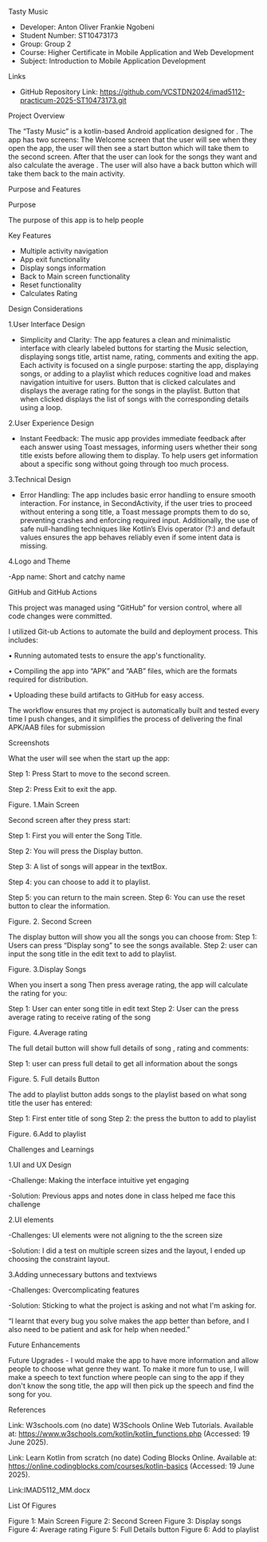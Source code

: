 Tasty Music

- Developer: Anton Oliver Frankie Ngobeni
- Student Number: ST10473173
- Group: Group 2
- Course: Higher Certificate in Mobile Application and Web Development 
- Subject: Introduction to Mobile Application Development 
 
 Links

- GitHub Repository Link: https://github.com/VCSTDN2024/imad5112-practicum-2025-ST10473173.git 


Project Overview

The “Tasty Music” is a kotlin-based Android application designed for . The app has two screens: The Welcome screen that the user will see when they open the app, the user will then see a start button which will take them to the second screen. After that the user can look for the songs they want and also calculate the average . The user will also have a back button which will take them back to the main activity.

Purpose and Features

Purpose

The purpose of this app is to help people  

Key Features 

- Multiple activity navigation
- App exit functionality
- Display songs information
- Back to Main screen functionality
- Reset functionality
- Calculates Rating


Design Considerations


1.User Interface Design

- Simplicity and Clarity: The app features a clean and minimalistic interface with clearly labeled buttons for starting the Music selection, displaying songs title, artist name, rating, comments and exiting the app. Each activity is focused on a single purpose: starting the app, displaying songs, or adding to a playlist which reduces cognitive load and makes navigation intuitive for users. Button that is clicked calculates and displays the average rating for the songs in the playlist. Button that when clicked displays the list of songs with the corresponding details using a loop. 

2.User Experience Design

- Instant Feedback: The music app provides immediate feedback after each answer using Toast messages, informing users whether their song title exists before allowing them to display. To help users get information about a specific song without going through too much process. 

3.Technical Design

- Error Handling: The app includes basic error handling to ensure smooth interaction. For instance, in SecondActivity, if the user tries to proceed without entering a song title, a Toast message prompts them to do so, preventing crashes and enforcing required input. Additionally, the use of safe null-handling techniques like Kotlin’s Elvis operator (?:) and default values ensures the app behaves reliably even if some intent data is missing.

4.Logo and Theme

-App name: Short and catchy name 


GitHub and GitHub Actions

This project was managed using “GitHub” for version control, where all code changes were committed.

I utilized Git-ub Actions to automate the build and deployment process. This includes:

• Running automated tests to ensure the app's functionality.

• Compiling the app into “APK” and “AAB” files, which are the formats required for distribution.

• Uploading these build artifacts to GitHub for easy access.


The workflow ensures that my project is automatically built and tested every time I push changes, and it simplifies the process of delivering the final APK/AAB files for submission

Screenshots

What the user will see when the start up the app: 

Step 1: Press Start to move to the second screen.

Step 2: Press Exit to exit the app.



Figure. 1.Main Screen





Second screen after they press start:

Step 1: First you will enter the Song Title.

Step 2: You will press the Display button.

Step 3: A list of songs will appear in the textBox.

Step 4: you can choose to add it to playlist.

Step 5: you can return to the main screen.
Step 6: You can use the reset button to clear the information.


Figure. 2. Second Screen





The display button will show you all the songs you can choose from:
Step 1: Users can press “Display song” to see the songs available.
Step 2: user can input the song title in the edit text to add to playlist.


Figure. 3.Display Songs









When you insert a song Then press average rating, the app will calculate the rating for you:

Step 1: User can enter song title in edit text
Step 2: User can the press average rating to receive rating of the song 

Figure. 4.Average rating






 The full detail button will show full details of song , rating and comments:

Step 1: user can press full detail to get all information about the songs

Figure. 5. Full details Button 




The add to playlist button adds songs to the playlist based on what song title the user has entered:

Step 1: First enter title of song 
Step 2: the press the button to add to playlist

Figure. 6.Add to playlist

Challenges and Learnings 

1.UI and UX Design

-Challenge: Making the interface intuitive yet engaging

-Solution: Previous apps and notes done in class helped me face this challenge

2.UI elements

-Challenges: UI elements were not aligning to the the screen size

-Solution: I did a test on multiple screen sizes and the layout, I ended up choosing the constraint layout.

3.Adding unnecessary buttons and textviews

-Challenges: Overcomplicating features 

-Solution: Sticking to what the project is asking and not what I'm asking for.


“I learnt that every bug you solve makes the app better than before, and I also need to be patient and ask for help when needed.”

Future Enhancements

Future Upgrades -  I would make the app to have more information and allow people to choose what genre they want. To make it more fun to use, I will make a speech to text function where people can sing to the app if they don't know the song title, the app will then pick up the speech and find the song for you.

References 

Link: W3schools.com (no date) W3Schools Online Web Tutorials. Available at: https://www.w3schools.com/kotlin/kotlin_functions.php (Accessed: 19 June 2025). 

Link: Learn Kotlin from scratch (no date) Coding Blocks Online. Available at: https://online.codingblocks.com/courses/kotlin-basics (Accessed: 19 June 2025).

Link:IMAD5112_MM.docx 

List Of Figures

Figure 1: Main Screen
Figure 2: Second Screen
Figure 3: Display songs
Figure 4: Average rating 
Figure 5: Full Details button
Figure 6: Add to playlist

